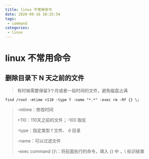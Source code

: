 ```yaml
---
title: linux 不常用命令
date: 2020-09-16 10:25:54
tags: 
 - command
categories: 
 - linux
---
```

# linux 不常用命令

## 删除目录下 N 天之前的文件

> 有时候需要保留3个月或者一段时间的文件，避免磁盘占满

```shell
find /root -mtime +110 -type f -name "*.*" -exec rm -Rf {} \;
```

>-mtime：修改时间
>
>+110：110天之前的文件；-100 取反
>
>-type：指定类型 f 文件、 d 目录
>
>-name：可以过滤文件
>
>-exec  command {}\：将前面执行的命令，填入 {} 中 ，\ 标识结束
